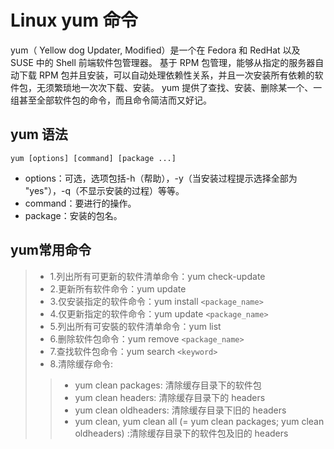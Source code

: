 # Linux yum 命令
yum（ Yellow dog Updater, Modified）是一个在 Fedora 和 RedHat 以及 SUSE 中的 Shell 前端软件包管理器。
基于 RPM 包管理，能够从指定的服务器自动下载 RPM 包并且安装，可以自动处理依赖性关系，并且一次安装所有依赖的软件包，无须繁琐地一次次下载、安装。
yum 提供了查找、安装、删除某一个、一组甚至全部软件包的命令，而且命令简洁而又好记。
## yum 语法
```shell
yum [options] [command] [package ...]
```
+ options：可选，选项包括-h（帮助），-y（当安装过程提示选择全部为 "yes"），-q（不显示安装的过程）等等。
+ command：要进行的操作。
+ package：安装的包名。
## yum常用命令 
>+ 1.列出所有可更新的软件清单命令：yum check-update
>+ 2.更新所有软件命令：yum update
>+ 3.仅安装指定的软件命令：yum install `<package_name>`
>+ 4.仅更新指定的软件命令：yum update `<package_name>`
>+ 5.列出所有可安裝的软件清单命令：yum list
>+ 6.删除软件包命令：yum remove `<package_name>`
>+ 7.查找软件包命令：yum search `<keyword>`
>+ 8.清除缓存命令:
>>+ yum clean packages: 清除缓存目录下的软件包
>>+ yum clean headers: 清除缓存目录下的 headers
>>+ yum clean oldheaders: 清除缓存目录下旧的 headers
>>+ yum clean, yum clean all (= yum clean packages; yum clean oldheaders) :清除缓存目录下的软件包及旧的 headers
